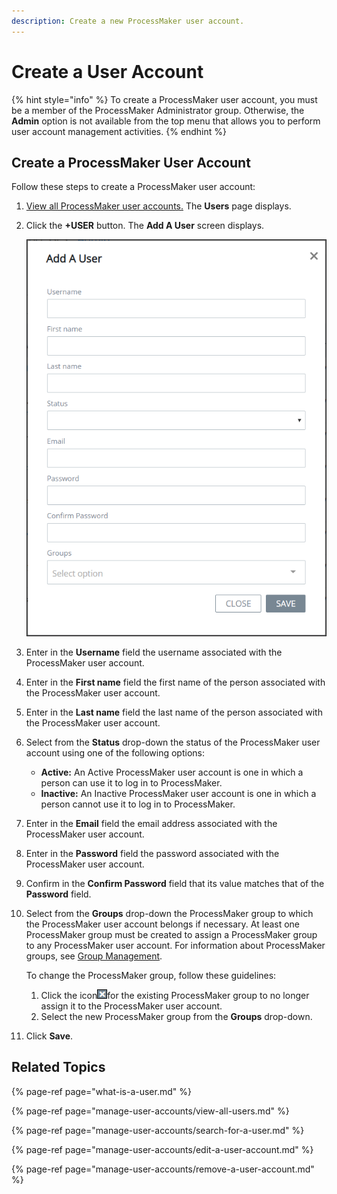 ```yaml
---
description: Create a new ProcessMaker user account.
---
```


# Create a User Account

{% hint style="info" %}
To create a ProcessMaker user account, you must be a member of the ProcessMaker Administrator group. Otherwise, the **Admin** option is not available from the top menu that allows you to perform user account management activities.
{% endhint %}

## Create a ProcessMaker User Account

Follow these steps to create a ProcessMaker user account:

1. [View all ProcessMaker user accounts.](manage-user-accounts/view-all-users.md) The **Users** page displays.
2. Click the **+USER** button. The **Add A User** screen displays.  

   ![](../../.gitbook/assets/add-a-user-screen-admin.png)

3. Enter in the **Username** field the username associated with the ProcessMaker user account.
4. Enter in the **First name** field the first name of the person associated with the ProcessMaker user account.
5. Enter in the **Last name** field the last name of the person associated with the ProcessMaker user account.
6. Select from the **Status** drop-down the status of the ProcessMaker user account using one of the following options:
   * **Active:** An Active ProcessMaker user account is one in which a person can use it to log in to ProcessMaker.
   * **Inactive:** An Inactive ProcessMaker user account is one in which a person cannot use it to log in to ProcessMaker.
7. Enter in the **Email** field the email address associated with the ProcessMaker user account.
8. Enter in the **Password** field the password associated with the ProcessMaker user account.
9. Confirm in the **Confirm Password** field that its value matches that of the **Password** field.
10. Select from the **Groups** drop-down the ProcessMaker group to which the ProcessMaker user account belongs if necessary. At least one ProcessMaker group must be created to assign a ProcessMaker group to any ProcessMaker user account. For information about ProcessMaker groups, see [Group Management](../assign-groups-to-users/).

    To change the ProcessMaker group, follow these guidelines:

    1. Click the icon![](../../.gitbook/assets/remove-group-icon-admin.png)for the existing ProcessMaker group to no longer assign it to the ProcessMaker user account.
    2. Select the new ProcessMaker group from the **Groups** drop-down.

11. Click **Save**.

## Related Topics

{% page-ref page="what-is-a-user.md" %}

{% page-ref page="manage-user-accounts/view-all-users.md" %}

{% page-ref page="manage-user-accounts/search-for-a-user.md" %}

{% page-ref page="manage-user-accounts/edit-a-user-account.md" %}

{% page-ref page="manage-user-accounts/remove-a-user-account.md" %}

